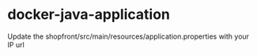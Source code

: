 # docker-java-application
Update the shopfront/src/main/resources/application.properties with your IP url
